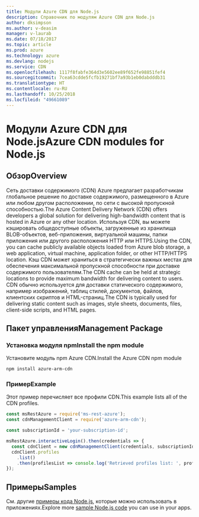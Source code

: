 ```yaml
---
title: Модули Azure CDN для Node.js
description: Справочник по модулям Azure CDN для Node.js
author: dksimpson
ms.author: v-deasim
manager: v-laurab
ms.date: 07/18/2017
ms.topic: article
ms.prod: azure
ms.technology: azure
ms.devlang: nodejs
ms.service: CDN
ms.openlocfilehash: 1117f8fabfe364d3e5602ee89f652fe98851fef4
ms.sourcegitcommit: 7cea63cdde5fcfb19271bf7a93b1eb0dabdddb31
ms.translationtype: HT
ms.contentlocale: ru-RU
ms.lasthandoff: 10/25/2018
ms.locfileid: "49661089"
---
```

# <a name="azure-cdn-modules-for-nodejs"></a><span data-ttu-id="9acf0-103">Модули Azure CDN для Node.js</span><span class="sxs-lookup"><span data-stu-id="9acf0-103">Azure CDN modules for Node.js</span></span>

## <a name="overview"></a><span data-ttu-id="9acf0-104">Обзор</span><span class="sxs-lookup"><span data-stu-id="9acf0-104">Overview</span></span>

<span data-ttu-id="9acf0-105">Сеть доставки содержимого (CDN) Azure предлагает разработчикам глобальное решение по доставке содержимого, размещенного в Azure или любом другом расположении, по сети с высокой пропускной способностью.</span><span class="sxs-lookup"><span data-stu-id="9acf0-105">The Azure Content Delivery Network (CDN) offers developers a global solution for delivering high-bandwidth content that is hosted in Azure or any other location.</span></span> <span data-ttu-id="9acf0-106">Используя CDN, вы можете кэшировать общедоступные объекты, загруженные из хранилища BLOB-объектов, веб-приложения, виртуальной машины, папки приложения или другого расположения HTTP или HTTPS.</span><span class="sxs-lookup"><span data-stu-id="9acf0-106">Using the CDN, you can cache publicly available objects loaded from Azure blob storage, a web application, virtual machine, application folder, or other HTTP/HTTPS location.</span></span> <span data-ttu-id="9acf0-107">Кэш CDN может храниться в стратегически важных местах для обеспечения максимальной пропускной способности при доставке содержимого пользователям.</span><span class="sxs-lookup"><span data-stu-id="9acf0-107">The CDN cache can be held at strategic locations to provide maximum bandwidth for delivering content to users.</span></span> <span data-ttu-id="9acf0-108">CDN обычно используется для доставки статического содержимого, например изображений, таблиц стилей, документов, файлов, клиентских скриптов и HTML-страниц.</span><span class="sxs-lookup"><span data-stu-id="9acf0-108">The CDN is typically used for delivering static content such as images, style sheets, documents, files, client-side scripts, and HTML pages.</span></span>

## <a name="management-package"></a><span data-ttu-id="9acf0-109">Пакет управления</span><span class="sxs-lookup"><span data-stu-id="9acf0-109">Management Package</span></span>

### <a name="install-the-npm-module"></a><span data-ttu-id="9acf0-110">Установка модуля npm</span><span class="sxs-lookup"><span data-stu-id="9acf0-110">Install the npm module</span></span>

<span data-ttu-id="9acf0-111">Установите модуль npm Azure CDN.</span><span class="sxs-lookup"><span data-stu-id="9acf0-111">Install the Azure CDN npm module</span></span>

```bash
npm install azure-arm-cdn
```

### <a name="example"></a><span data-ttu-id="9acf0-112">Пример</span><span class="sxs-lookup"><span data-stu-id="9acf0-112">Example</span></span>

<span data-ttu-id="9acf0-113">Этот пример перечисляет все профили CDN.</span><span class="sxs-lookup"><span data-stu-id="9acf0-113">This example lists all of the CDN profiles.</span></span>

```javascript
const msRestAzure = require('ms-rest-azure');
const cdnManagementClient = require('azure-arm-cdn');

const subscriptionId = 'your-subscription-id';

msRestAzure.interactiveLogin().then(credentials => {
  const cdnClient = new cdnManagementClient(credentials, subscriptionId);
  cdnClient.profiles
    .list()
    .then(profilesList => console.log('Retrieved profiles list: ', profilesList));
});
```

## <a name="samples"></a><span data-ttu-id="9acf0-114">Примеры</span><span class="sxs-lookup"><span data-stu-id="9acf0-114">Samples</span></span>

<span data-ttu-id="9acf0-115">См. другие [примеры кода Node.js](https://azure.microsoft.com/resources/samples/?platform=nodejs), которые можно использовать в приложениях.</span><span class="sxs-lookup"><span data-stu-id="9acf0-115">Explore more [sample Node.js code](https://azure.microsoft.com/resources/samples/?platform=nodejs) you can use in your apps.</span></span>
